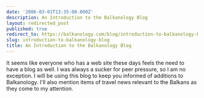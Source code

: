 ```yaml
---
date: '2006-03-01T13:35:00.000Z'
description: An Introduction to the Balkanology Blog
layout: redirected_post
published: true
redirect_to: https://balkanology.com/blog/introduction-to-balkanology-blog/
slug: introduction-to-balkanology-blog
title: An Introduction to the Balkanology Blog
---
```


It seems like everyone who has a web site these days feels the need to have a blog as well. I was always a sucker for peer pressure, so I am no exception. I will be using this blog to keep you informed of additions to Balkanology. I'll also mention items of travel news relevant to the Balkans as they come to my attention.